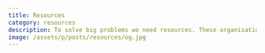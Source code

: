 ```yaml
---
title: Resources
category: resources
description: To solve big problems we need resources. These organisations are doing the right thing and can help. Make a wise choice and support them.
image: /assets/p/posts/resources/og.jpg
---
```

